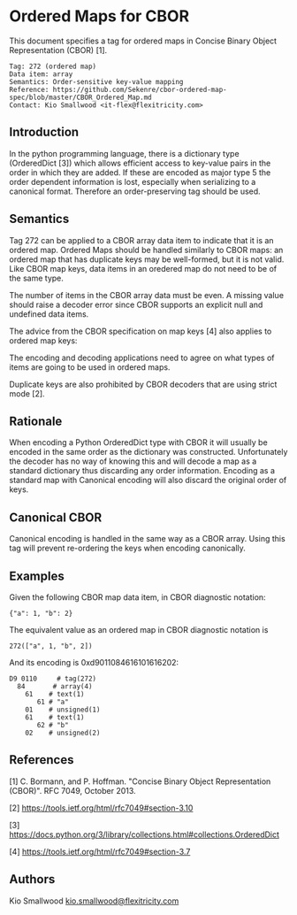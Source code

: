 # Ordered Maps for CBOR

This document specifies a tag for ordered maps in Concise Binary Object Representation (CBOR) [1].

    Tag: 272 (ordered map)
    Data item: array
    Semantics: Order-sensitive key-value mapping
    Reference: https://github.com/Sekenre/cbor-ordered-map-spec/blob/master/CBOR_Ordered_Map.md
    Contact: Kio Smallwood <it-flex@flexitricity.com>

## Introduction

In the python programming language, there is a dictionary type (OrderedDict [3]) which allows efficient access to key-value
pairs in the order in which they are added. If these are encoded as major type 5 the order dependent information
is lost, especially when serializing to a canonical format. Therefore an order-preserving tag should be used.

## Semantics

Tag 272 can be applied to a CBOR array data item to indicate that it is an ordered map. Ordered Maps should be handled
similarly to CBOR maps: an ordered map that has duplicate keys may be well-formed, but it is not valid. Like
CBOR map keys, data items in an oredered map do not need to be of the same type.

The number of items in the CBOR array data must be even. A missing value should raise a decoder error since CBOR supports
an explicit null and undefined data items.

The advice from the CBOR specification on map keys [4] also applies to ordered map keys:

The encoding and decoding applications need to agree on what types of items are going to be used in ordered maps.

Duplicate keys are also prohibited by CBOR decoders that are using strict mode [2].

## Rationale

When encoding a Python OrderedDict type with CBOR it will usually be encoded in the same order as the dictionary was
constructed. Unfortunately the decoder has no way of knowing this and will decode a map as a standard dictionary
thus discarding any order information. Encoding as a standard map with Canonical encoding will also discard the original
order of keys.

## Canonical CBOR

Canonical encoding is handled in the same way as a CBOR array. Using this tag will prevent re-ordering the keys when
encoding canonically.

## Examples

Given the following CBOR map data item, in CBOR diagnostic notation:

    {"a": 1, "b": 2}

The equivalent value as an ordered map in CBOR diagnostic notation is

    272(["a", 1, "b", 2])

And its encoding is 0xd9011084616101616202:

    D9 0110     # tag(272)
      84       # array(4)
        61    # text(1)
           61 # "a"
        01    # unsigned(1)
        61    # text(1)
           62 # "b"
        02    # unsigned(2)

## References

[1] C. Bormann, and P. Hoffman. "Concise Binary Object Representation (CBOR)". RFC 7049, October 2013.

[2] https://tools.ietf.org/html/rfc7049#section-3.10

[3] https://docs.python.org/3/library/collections.html#collections.OrderedDict

[4] https://tools.ietf.org/html/rfc7049#section-3.7

## Authors

Kio Smallwood <kio.smallwood@flexitricity.com>
